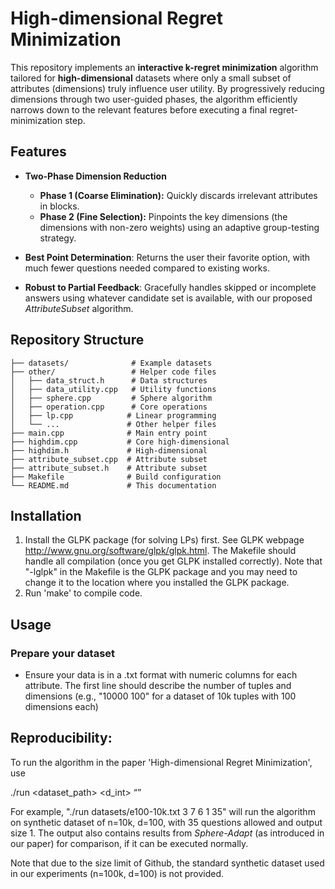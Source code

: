 # High-dimensional Regret Minimization

This repository implements an **interactive k-regret minimization** algorithm tailored for **high-dimensional** datasets where only a small subset of attributes (dimensions) truly influence user utility. By progressively reducing dimensions through two user-guided phases, the algorithm efficiently narrows down to the relevant features before executing a final regret-minimization step.

## Features

* **Two-Phase Dimension Reduction**

  * **Phase 1 (Coarse Elimination):** Quickly discards irrelevant attributes in blocks.
  * **Phase 2 (Fine Selection):** Pinpoints the key dimensions (the dimensions with non-zero weights) using an adaptive group-testing strategy.
* **Best Point Determination**: Returns the user their favorite option, with much fewer questions needed compared to existing works.
* **Robust to Partial Feedback**: Gracefully handles skipped or incomplete answers using whatever candidate set is available, with our proposed _AttributeSubset_ algorithm.

## Repository Structure

```
├── datasets/              # Example datasets
├── other/                 # Helper code files
│   ├── data_struct.h      # Data structures
│   ├── data_utility.cpp   # Utility functions
│   ├── sphere.cpp         # Sphere algorithm 
│   ├── operation.cpp      # Core operations
│   ├── lp.cpp            # Linear programming 
│   └── ...               # Other helper files
├── main.cpp              # Main entry point
├── highdim.cpp           # Core high-dimensional 
├── highdim.h             # High-dimensional 
├── attribute_subset.cpp  # Attribute subset 
├── attribute_subset.h    # Attribute subset 
├── Makefile              # Build configuration
└── README.md             # This documentation
```

## Installation

1. Install the GLPK package (for solving LPs) first. See GLPK webpage http://www.gnu.org/software/glpk/glpk.html. The Makefile should handle all compilation (once you get GLPK installed correctly). Note that "-lglpk" in the Makefile is the GLPK package and you may need to change it to the location where you installed the GLPK package.
2. Run 'make' to compile code.

## Usage

### Prepare your dataset

* Ensure your data is in a .txt format with numeric columns for each attribute. The first line should describe the number of tuples and dimensions (e.g., "10000 100" for a dataset of 10k tuples with 100 dimensions each)

## Reproducibility:

To run the algorithm in the paper 'High-dimensional Regret Minimization', use 

./run <dataset_path> <d_int> <m> <w> <K> <q>

For example, "./run datasets/e100-10k.txt 3 7 6 1 35" will run the algorithm on synthetic dataset of n=10k, d=100, with 35 questions allowed and output size 1. The output also contains results from _Sphere-Adapt_ (as introduced in our paper) for comparison, if it can be executed normally.

Note that due to the size limit of Github, the standard synthetic dataset used in our experiments (n=100k, d=100) is not provided. 